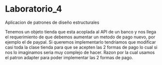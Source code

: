 # Laboratorio_4

Aplicacion de patrones de diseño estructurales

Tenemos un objeto tienda que esta acoplada al API de un banco y nos llega el requerimiento de que debemos aumentar un metodo de pago nuevo, por ejemplo el de paypal.
Si queremos implementarlo tendriamos que modificar casi toda la clase tienda para que se acepten las 2 formas de pago lo cual si nos lo imaginamos seria muy complejo de hacer.
Razon por la cual usamos el patron adapter para poder implementar las 2 formas de pago.

